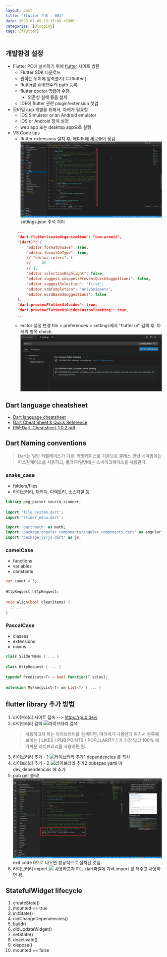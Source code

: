 ```yaml
---
layout: post
title: "flutter 기록 - 001"
date: 2023-01-09 13:15:00 +0900
categories: [Blogging]
tags: [flutter]
---
```


## 개발환경 설정

- Flutter PC에 설치하기 위해 [flutter](https://docs.flutter.dev/get-started/install) 사이트 방문
  - Flutter SDK 다운로드
  - 원하는 위치에 압축풀기( C:\flutter )
  - flutter를 환경변수의 path 등록
  - flutter doctor 명령어 수행
    - 의존성 실패 등을 설치
  - IDE에 flutter 관련 plugin/extension 셋업
- 모바일 app 개발을 위해서, 아래가 필요함
  - iOS Simulator or an Android emulator
  - iOS or Android 장치 설정
  - web app 또는 desktop app으로 실행
- VS Code tips
  - flutter extensions 설치 후, 에디터에 새로줄이 생김
  ![Desktop View](/assets/img/flutter/vscode_flutter_editor_err.png)
  settings.json 주석 처리
  ```json
    ...
    "dart.flutterCreateOrganization": "com.aromit",
    "[dart]": {
        "editor.formatOnSave": true,
        "editor.formatOnType": true,
        // "editor.rulers": [
        //     80
        // ],
        "editor.selectionHighlight": false,
        "editor.suggest.snippetsPreventQuickSuggestions": false,
        "editor.suggestSelection": "first",
        "editor.tabCompletion": "onlySnippets",
        "editor.wordBasedSuggestions": false
    },
    "dart.previewFlutterUiGuides": true,
    "dart.previewFlutterUiGuidesCustomTracking": true,
    ...
  ```
  - editor 설정 변경
  file > preferences > settings에서 "flutter ui" 검색 후, 아래의 항목 check.
  ![Desktop View](/assets/img/flutter/dart_editor_setting.png)

## Dart language cheatsheet

- [Dart language cheatsheet](https://dart.dev/guides/language/cheatsheet)
- [Dart Cheat Sheet & Quick Reference](https://quickref.me/dart)
- [RW-Dart-Cheatsheet-1.0.2.pdf](https://koenig-media.raywenderlich.com/uploads/2019/08/RW-Dart-Cheatsheet-1.0.2.pdf)
## Dart Naming conventions

> Dart는 일단 카멜케이스가 기본. 카멜케이스를 기본으로 클래스 관련 네이밍에는 파스칼케이스를 사용하고, 폴더/파일명에는 스네이크케이스를 사용한다.

### snake_case

- folders/files
- 라이브러리, 패키지, 디렉토리, 소스파일 등

``` dart
library peg_parser.source_scanner;

import 'file_system.dart';
import 'slider_menu.dart';
```

``` dart
import 'dart:math' as math;
import 'package:angular_components/angular_components.dart' as angular_components;
import 'package:js/js.dart' as js;
```

### camelCase

- functions
- variables
- constants

``` dart
var count = 3;

HttpRequest httpRequest;

void align(bool clearItems) {
  // ...
}
```

### PascalCase

- classes
- extensions
- mixins

``` dart
class SliderMenu { ... }

class HttpRequest { ... }

typedef Predicate<T> = bool Function(T value);

extension MyFancyList<T> on List<T> { ... }
```

## flutter library 추가 방법
1. 라이브러리 사이트 접속 --> https://pub.dev/
2. 라이브러리 검색
   ![라이브러리 검색](https://img1.daumcdn.net/thumb/R1280x0/?scode=mtistory2&fname=https%3A%2F%2Fblog.kakaocdn.net%2Fdn%2Fnj9Dj%2FbtrvDQUywTd%2FBM8T0KlEkdXg7UZtzl6kQ1%2Fimg.png)
   > 사용하고자 하는 라이브러리를 검색하면, 여러게가 나올텐데 여기서 왼쪽에 보이는 [ LIKES / PUB POINTS / POPULARITY ] 가 가장 많고 100% 에 가까운 라이브러리를 사용하면 됨.
3. 라이브러리 추가 - 1
   ![라이브러리 추가1](https://img1.daumcdn.net/thumb/R1280x0/?scode=mtistory2&fname=https%3A%2F%2Fblog.kakaocdn.net%2Fdn%2F127cS%2FbtrvGYKEwdm%2F3xqguZnVaYSyOgmEA4ICC1%2Fimg.png)
   dependencies 를 복사
4. 라이브러리 추가 - 2
   ![라이브러리 추가2](https://img1.daumcdn.net/thumb/R1280x0/?scode=mtistory2&fname=https%3A%2F%2Fblog.kakaocdn.net%2Fdn%2FxNbB6%2FbtrvCl8DXxw%2Ff7M58KkydwNBOqhAX8AO4k%2Fimg.png)
   pubspec.yaml 에 dev_dependencies 에 추가
5. pub get 클릭!
   ![](/assets/img/flutter/pub_get2.png)
   exit code 0으로 나오면 성공적으로 설치된 것임.
6. 라이브러리 import
   ![](https://img1.daumcdn.net/thumb/R1280x0/?scode=mtistory2&fname=https%3A%2F%2Fblog.kakaocdn.net%2Fdn%2FnOFT7%2FbtrvDg0g1iR%2Fny1tX6izwdAhV0LuejYxY0%2Fimg.png)
   사용하고자 하는 dart파일에 가서 import 를 해주고 사용하면 됨.

## StatefulWidget lifecycle

1. createState()
2. mounted == true
3. initState()
4. didChangeDependencies()
5. build()
6. didUpdateWidget()
7. setState()
8. deactivate()
9. dispose()
10. mounted == false

